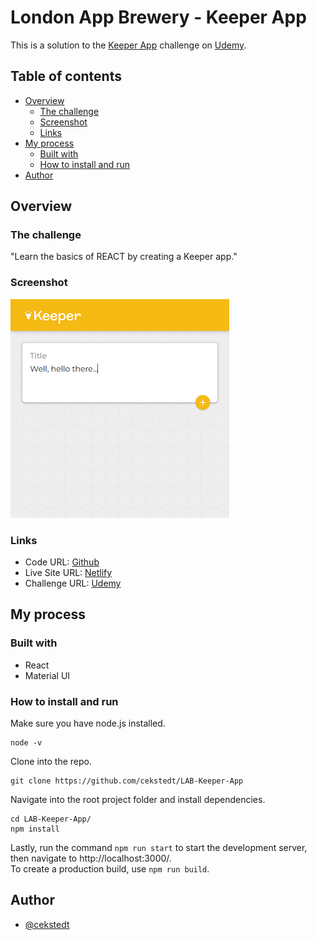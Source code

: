 # London App Brewery - Keeper App

This is a solution to the [Keeper App](https://www.udemy.com/course/the-complete-web-development-bootcamp/learn/lecture/17038882) challenge on [Udemy](https://www.udemy.com/course/the-complete-web-development-bootcamp/).

## Table of contents

- [Overview](#overview)
  - [The challenge](#the-challenge)
  - [Screenshot](#screenshot)
  - [Links](#links)
- [My process](#my-process)
  - [Built with](#built-with)
  - [How to install and run](#how-to-install-and-run)
- [Author](#author)

## Overview

### The challenge

"Learn the basics of REACT by creating a Keeper app."

### Screenshot

![Screenshot](./thumbnail.png)

### Links

- Code URL: [Github](https://github.com/cekstedt/LAB-Keeper-App)
- Live Site URL: [Netlify](https://magical-pavlova-f1563c.netlify.app/)
- Challenge URL: [Udemy](https://www.udemy.com/course/the-complete-web-development-bootcamp/learn/lecture/17038882)

## My process

### Built with

- React
- Material UI

### How to install and run

Make sure you have node.js installed.
```
node -v
```

Clone into the repo.
```
git clone https://github.com/cekstedt/LAB-Keeper-App
```

Navigate into the root project folder and install dependencies.
```
cd LAB-Keeper-App/
npm install
```

Lastly, run the command `npm run start` to start the development server, then navigate to http://localhost:3000/.  
To create a production build, use `npm run build`.

## Author

- [@cekstedt](https://github.com/cekstedt)